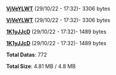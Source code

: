 [**VjVeYLWT**](/data/VjVeYLWT.txt) (29/10/22 - 17:32)- 3306 bytes

[**VjVeYLWT**](/data/VjVeYLWT.txt) (29/10/22 - 17:32)- 3306 bytes

[**1K1yJJcD**](/data/1K1yJJcD.txt) (29/10/22 - 17:32)- 1489 bytes

[**1K1yJJcD**](/data/1K1yJJcD.txt) (29/10/22 - 17:32)- 1489 bytes

**Total Datas**: 772

**Total Size**: 4.81 MB / 4.8 MB